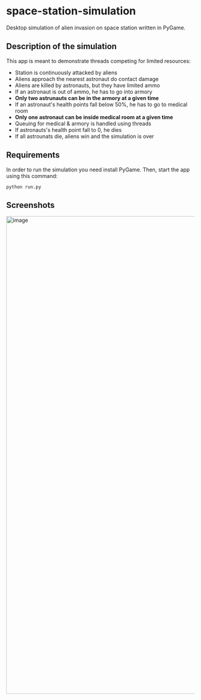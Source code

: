 # space-station-simulation
Desktop simulation of alien invasion on space station written in PyGame.

## Description of the simulation
This app is meant to demonstrate threads competing for limited resources:
- Station is continuously attacked by aliens
- Aliens approach the nearest astronaut do contact damage
- Aliens are killed by astronauts, but they have limited ammo
- If an astronaut is out of ammo, he has to go into armory
- **Only two astrunauts can be in the armory at a given time**
- If an astronaut's health points fall below 50%, he has to go to medical room
- **Only one astronaut can be inside medical room at a given time**
- Queuing for medical & armory is handled using threads
- If astronauts's health point fall to 0, he dies
- If all astrounats die, aliens win and the simulation is over

## Requirements
In order to run the simulation you need install PyGame. 
Then, start the app using this command:
```
python run.py
```

## Screenshots
<img width="1275" alt="image" src="https://github.com/Droniu/space-station-simulation/assets/41952692/b0dad8f6-ad48-413e-a528-3a8325b2d32e">
